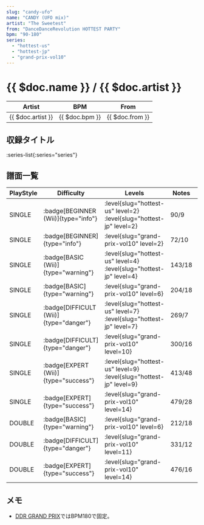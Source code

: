 ```yaml
---
slug: "candy-ufo"
name: "CANDY (UFO mix)"
artist: "The Sweetest"
from: "DanceDanceRevolution HOTTEST PARTY"
bpm: "90-180"
series:
  - "hottest-us"
  - "hottest-jp"
  - "grand-prix-vol10"
---
```


# {{ $doc.name }} / {{ $doc.artist }}

|Artist|BPM|From|
|------|---|----|
|{{ $doc.artist }}|{{ $doc.bpm }}|{{ $doc.from }}|

## 収録タイトル

:series-list{:series="series"}

## 譜面一覧

|PlayStyle|Difficulty|Levels|Notes|Movie|
|---------|----------|------|-----|-----|
|SINGLE| :badge[BEGINNER (Wii)]{type="info"}|<div class="field is-grouped is-grouped-multiline"> :level{slug="hottest-us" level=2} :level{slug="hottest-jp" level=2}</div>|90/9||
|SINGLE| :badge[BEGINNER]{type="info"}|<div class="field is-grouped is-grouped-multiline"> :level{slug="grand-prix-vol10" level=2}</div>|72/10||
|SINGLE| :badge[BASIC (Wii)]{type="warning"}|<div class="field is-grouped is-grouped-multiline"> :level{slug="hottest-us" level=4} :level{slug="hottest-jp" level=4}</div>|143/18||
|SINGLE| :badge[BASIC]{type="warning"}|<div class="field is-grouped is-grouped-multiline"> :level{slug="grand-prix-vol10" level=6}</div>|204/18||
|SINGLE| :badge[DIFFICULT (Wii)]{type="danger"}|<div class="field is-grouped is-grouped-multiline"> :level{slug="hottest-us" level=7} :level{slug="hottest-jp" level=7}</div>|269/7||
|SINGLE| :badge[DIFFICULT]{type="danger"}|<div class="field is-grouped is-grouped-multiline"> :level{slug="grand-prix-vol10" level=10}</div>|300/16||
|SINGLE| :badge[EXPERT (Wii)]{type="success"}|<div class="field is-grouped is-grouped-multiline"> :level{slug="hottest-us" level=9} :level{slug="hottest-jp" level=9}</div>|413/48||
|SINGLE| :badge[EXPERT]{type="success"}|<div class="field is-grouped is-grouped-multiline"> :level{slug="grand-prix-vol10" level=14}</div>|479/28||
|DOUBLE| :badge[BASIC]{type="warning"}|<div class="field is-grouped is-grouped-multiline"> :level{slug="grand-prix-vol10" level=6}</div>|212/18||
|DOUBLE| :badge[DIFFICULT]{type="danger"}|<div class="field is-grouped is-grouped-multiline"> :level{slug="grand-prix-vol10" level=11}</div>|331/12||
|DOUBLE| :badge[EXPERT]{type="success"}|<div class="field is-grouped is-grouped-multiline"> :level{slug="grand-prix-vol10" level=14}</div>|476/16||

## メモ

- [DDR GRAND PRIX](/windows/grand-prix)ではBPM180で固定。
